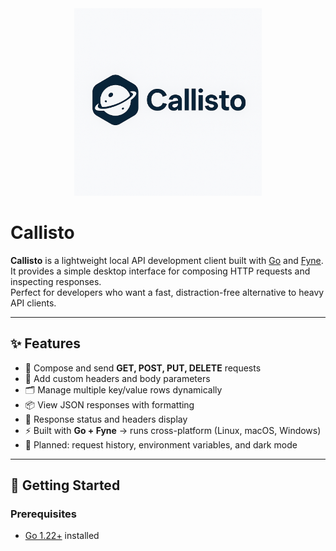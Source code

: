<div align="center">
  <img src="assets/callisto-logo.png" alt="Callisto Logo" width="300"/>
</div>

# Callisto

**Callisto** is a lightweight local API development client built with [Go](https://go.dev/) and [Fyne](https://fyne.io/).  
It provides a simple desktop interface for composing HTTP requests and inspecting responses.  
Perfect for developers who want a fast, distraction-free alternative to heavy API clients.

---

## ✨ Features

- 📝 Compose and send **GET, POST, PUT, DELETE** requests  
- 🔑 Add custom headers and body parameters  
- 🗂️ Manage multiple key/value rows dynamically  
- 📦 View JSON responses with formatting  
- 📜 Response status and headers display  
- ⚡ Built with **Go + Fyne** → runs cross-platform (Linux, macOS, Windows)  
- 🧪 Planned: request history, environment variables, and dark mode  

---

## 🚀 Getting Started

### Prerequisites
- [Go 1.22+](https://go.dev/dl/) installed